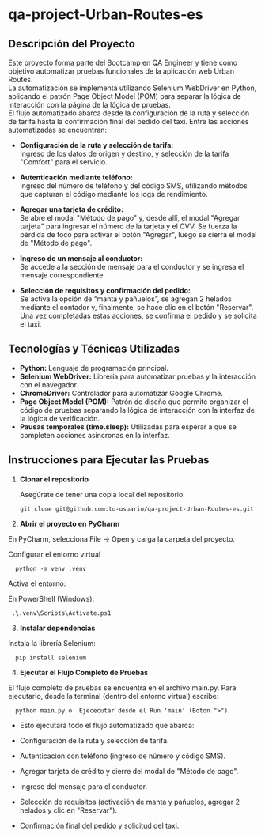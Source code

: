 # qa-project-Urban-Routes-es

## Descripción del Proyecto

Este proyecto forma parte del Bootcamp en QA Engineer y tiene como objetivo automatizar pruebas funcionales de la aplicación web Urban Routes.  
La automatización se implementa utilizando Selenium WebDriver en Python, aplicando el patrón Page Object Model (POM) para separar la lógica de interacción con la página de la lógica de pruebas.  
El flujo automatizado abarca desde la configuración de la ruta y selección de tarifa hasta la confirmación final del pedido del taxi. Entre las acciones automatizadas se encuentran:

- **Configuración de la ruta y selección de tarifa:**  
  Ingreso de los datos de origen y destino, y selección de la tarifa "Comfort" para el servicio.

- **Autenticación mediante teléfono:**  
  Ingreso del número de teléfono y del código SMS, utilizando métodos que capturan el código mediante los logs de rendimiento.

- **Agregar una tarjeta de crédito:**  
  Se abre el modal "Método de pago" y, desde allí, el modal "Agregar tarjeta" para ingresar el número de la tarjeta y el CVV. Se fuerza la pérdida de foco para activar el botón "Agregar", luego se cierra el modal de "Método de pago".

- **Ingreso de un mensaje al conductor:**  
  Se accede a la sección de mensaje para el conductor y se ingresa el mensaje correspondiente.

- **Selección de requisitos y confirmación del pedido:**  
  Se activa la opción de “manta y pañuelos”, se agregan 2 helados mediante el contador y, finalmente, se hace clic en el botón "Reservar". Una vez completadas estas acciones, se confirma el pedido y se solicita el taxi.

## Tecnologías y Técnicas Utilizadas

- **Python:** Lenguaje de programación principal.
- **Selenium WebDriver:** Librería para automatizar pruebas y la interacción con el navegador.
- **ChromeDriver:** Controlador para automatizar Google Chrome.
- **Page Object Model (POM):** Patrón de diseño que permite organizar el código de pruebas separando la lógica de interacción con la interfaz de la lógica de verificación.
- **Pausas temporales (time.sleep):** Utilizadas para esperar a que se completen acciones asíncronas en la interfaz.

## Instrucciones para Ejecutar las Pruebas

1. **Clonar el repositorio**

   Asegúrate de tener una copia local del repositorio:
   
       git clone git@github.com:tu-usuario/qa-project-Urban-Routes-es.git

2. **Abrir el proyecto en PyCharm**

En PyCharm, selecciona File → Open y carga la carpeta del proyecto.

Configurar el entorno virtual

      python -m venv .venv

Activa el entorno:

En PowerShell (Windows):

     .\.venv\Scripts\Activate.ps1

3. **Instalar dependencias**

Instala la librería Selenium:

      pip install selenium

4. **Ejecutar el Flujo Completo de Pruebas**

El flujo completo de pruebas se encuentra en el archivo main.py. Para ejecutarlo, desde la terminal (dentro del entorno virtual) escribe:

      python main.py o  Ejececutar desde el Run 'main' (Boton ">")

* Esto ejecutará todo el flujo automatizado que abarca:

* Configuración de la ruta y selección de tarifa.

* Autenticación con teléfono (ingreso de número y código SMS).

* Agregar tarjeta de crédito y cierre del modal de "Método de pago".

* Ingreso del mensaje para el conductor.

* Selección de requisitos (activación de manta y pañuelos, agregar 2 helados y clic en "Reservar").

* Confirmación final del pedido y solicitud del taxi.